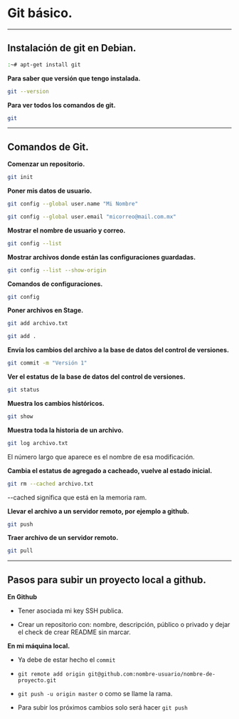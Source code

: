 # Git básico.

---

## Instalación de git en Debian.
```sh
:~# apt-get install git
```

**Para saber que versión que tengo instalada.**
```sh
git --version
```

**Para ver todos los comandos de git.**
```sh
git
```

---

## Comandos de Git.

**Comenzar un repositorio.**
```sh
git init
```

**Poner mis datos de usuario.**
```sh
git config --global user.name "Mi Nombre"
```
```sh
git config --global user.email "micorreo@mail.com.mx"
```

**Mostrar el nombre de usuario y correo.**
```sh
git config --list
```

**Mostrar archivos donde están las configuraciones guardadas.**
```sh
git config --list --show-origin
```

**Comandos de configuraciones.**
```sh
git config
```

**Poner archivos en Stage.** 
```sh
git add archivo.txt
```
```sh
git add .
```

**Envía los cambios del archivo a la base de datos del control de versiones.**
```sh
git commit -m "Versión 1"
```

**Ver el estatus de la base de datos del control de versiones.**
```sh
git status
```

**Muestra los cambios históricos.**
```sh
git show
```

**Muestra toda la historia de un archivo.**
```sh
git log archivo.txt
```
El número largo que aparece es el nombre de esa modificación.

**Cambia el estatus de agregado a cacheado, vuelve al estado inicial.**
```sh
git rm --cached archivo.txt
```
--cached significa que está en la memoria ram.

**Llevar el archivo a un servidor remoto, por ejemplo a github.**
```sh
git push
```

**Traer archivo de un servidor remoto.**
```sh
git pull
```

--- 

## Pasos para subir un proyecto local a github.

**En Github**

- Tener asociada mi key SSH publica.

- Crear un repositorio con: nombre, descripción, público o privado y dejar el check de crear README sin marcar.

**En mi máquina local.**

- Ya debe de estar hecho el `commit`

- `git remote add origin git@github.com:nombre-usuario/nombre-de-proyecto.git`

- `git push -u origin master` o como se llame la rama.

- Para subir los próximos cambios solo será hacer `git push`